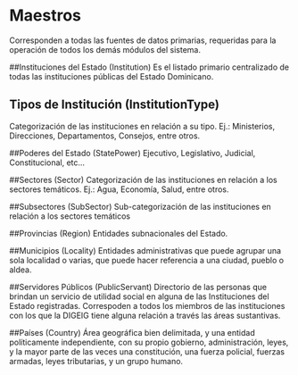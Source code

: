 ﻿# Maestros
Corresponden a todas las fuentes de datos primarias, requeridas para la operación de todos los demás módulos del sistema.

##Instituciones del Estado (Institution)
Es el listado primario centralizado de todas las instituciones públicas del Estado Dominicano.

## Tipos de Institución (InstitutionType)
Categorización de las instituciones en relación a su tipo. Ej.: Ministerios, Direcciones, Departamentos, Consejos, entre otros.

##Poderes del Estado (StatePower)
Ejecutivo, Legislativo, Judicial, Constitucional, etc...

##Sectores (Sector)
Categorización de las instituciones en relación a los sectores temáticos. Ej.: Agua, Economía, Salud, entre otros.

##Subsectores (SubSector)
Sub-categorización de las instituciones en relación a los sectores temáticos

##Provincias (Region)
Entidades subnacionales del Estado.

##Municipios (Locality)
Entidades administrativas que puede agrupar una sola localidad o varias, que puede hacer referencia a una ciudad, pueblo o aldea.

##Servidores Públicos (PublicServant)
Directorio de las personas que brindan un servicio de utilidad social en alguna de las Instituciones del Estado registradas. Correspoden a todos los miembros de las instituciones con los que la DIGEIG tiene alguna relación a través las áreas sustantivas.

##Países (Country)
Área geográfica bien delimitada, y una entidad políticamente independiente, con su propio gobierno, administración, leyes, y la mayor parte de las veces una constitución, una fuerza policial, fuerzas armadas, leyes tributarias, y un grupo humano.